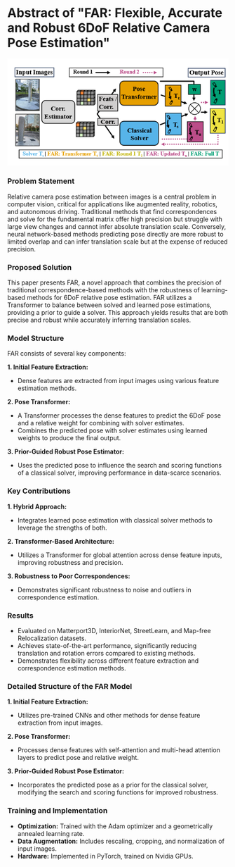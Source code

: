# Abstract of "FAR: Flexible, Accurate and Robust 6DoF Relative Camera Pose Estimation"

![Model Architecture](https://github.com/Husseinhhameed/Transformer-Based-Camera-localization-review/blob/main/images/FAR.png)

### Problem Statement

Relative camera pose estimation between images is a central problem in computer vision, critical for applications like augmented reality, robotics, and autonomous driving. Traditional methods that find correspondences and solve for the fundamental matrix offer high precision but struggle with large view changes and cannot infer absolute translation scale. Conversely, neural network-based methods predicting pose directly are more robust to limited overlap and can infer translation scale but at the expense of reduced precision.

### Proposed Solution

This paper presents FAR, a novel approach that combines the precision of traditional correspondence-based methods with the robustness of learning-based methods for 6DoF relative pose estimation. FAR utilizes a Transformer to balance between solved and learned pose estimations, providing a prior to guide a solver. This approach yields results that are both precise and robust while accurately inferring translation scales.

### Model Structure

FAR consists of several key components:

**1. Initial Feature Extraction:**

- Dense features are extracted from input images using various feature estimation methods.

**2. Pose Transformer:**

- A Transformer processes the dense features to predict the 6DoF pose and a relative weight for combining with solver estimates.
- Combines the predicted pose with solver estimates using learned weights to produce the final output.

**3. Prior-Guided Robust Pose Estimator:**

- Uses the predicted pose to influence the search and scoring functions of a classical solver, improving performance in data-scarce scenarios.

### Key Contributions

**1. Hybrid Approach:**

- Integrates learned pose estimation with classical solver methods to leverage the strengths of both.

**2. Transformer-Based Architecture:**

- Utilizes a Transformer for global attention across dense feature inputs, improving robustness and precision.

**3. Robustness to Poor Correspondences:**

- Demonstrates significant robustness to noise and outliers in correspondence estimation.

### Results

- Evaluated on Matterport3D, InteriorNet, StreetLearn, and Map-free Relocalization datasets.
- Achieves state-of-the-art performance, significantly reducing translation and rotation errors compared to existing methods.
- Demonstrates flexibility across different feature extraction and correspondence estimation methods.

### Detailed Structure of the FAR Model

**1. Initial Feature Extraction:**

- Utilizes pre-trained CNNs and other methods for dense feature extraction from input images.

**2. Pose Transformer:**

- Processes dense features with self-attention and multi-head attention layers to predict pose and relative weight.

**3. Prior-Guided Robust Pose Estimator:**

- Incorporates the predicted pose as a prior for the classical solver, modifying the search and scoring functions for improved robustness.

### Training and Implementation

- **Optimization:** Trained with the Adam optimizer and a geometrically annealed learning rate.
- **Data Augmentation:** Includes rescaling, cropping, and normalization of input images.
- **Hardware:** Implemented in PyTorch, trained on Nvidia GPUs.


